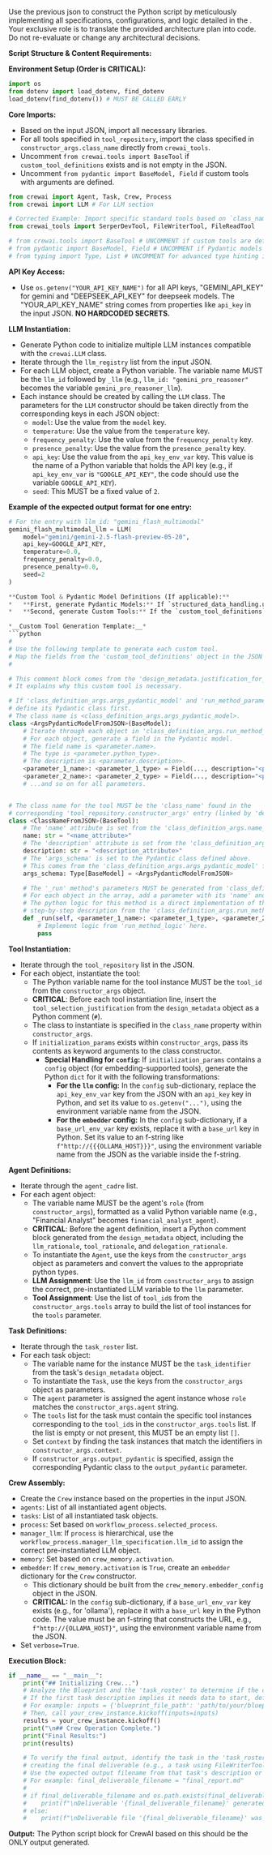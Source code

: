 
Use the previous json to construct the Python script by meticulously implementing all specifications, configurations, and logic detailed in the . Your exclusive role is to translate the provided architecture plan into code. Do not re-evaluate or change any architectural decisions.

**Script Structure & Content Requirements:**

**Environment Setup (Order is CRITICAL):**
```python
import os
from dotenv import load_dotenv, find_dotenv
load_dotenv(find_dotenv()) # MUST BE CALLED EARLY
```

**Core Imports:**
*   Based on the input JSON, import all necessary libraries.
*   For all tools specified in `tool_repository`, import the class specified in `constructor_args.class_name` directly from `crewai_tools`.
*   Uncomment `from crewai.tools import BaseTool` if `custom_tool_definitions` exists and is not empty in the JSON.
*   Uncomment `from pydantic import BaseModel, Field` if custom tools with arguments are defined.

```python
from crewai import Agent, Task, Crew, Process
from crewai import LLM # For LLM section

# Corrected Example: Import specific standard tools based on `class_name`.
from crewai_tools import SerperDevTool, FileWriterTool, FileReadTool

# from crewai.tools import BaseTool # UNCOMMENT if custom tools are defined
# from pydantic import BaseModel, Field # UNCOMMENT if Pydantic models are defined
# from typing import Type, List # UNCOMMENT for advanced type hinting if needed
```

**API Key Access:**
*   Use `os.getenv("YOUR_API_KEY_NAME")` for all API keys, "GEMINI_API_KEY" for gemini and "DEEPSEEK_API_KEY" for deepseek models. The "YOUR_API_KEY_NAME" string comes from properties like `api_key` in the input JSON. **NO HARDCODED SECRETS.**

**LLM Instantiation:**
*   Generate Python code to initialize multiple LLM instances compatible with the `crewai.LLM` class.
*   Iterate through the `llm_registry` list from the input JSON.
*   For each LLM object, create a Python variable. The variable name MUST be the `llm_id` followed by `_llm` (e.g., `llm_id: "gemini_pro_reasoner"` becomes the variable `gemini_pro_reasoner_llm`).
*   Each instance should be created by calling the `LLM` class. The parameters for the `LLM` constructor should be taken directly from the corresponding keys in each JSON object:
    *   `model`: Use the value from the `model` key.
    *   `temperature`: Use the value from the `temperature` key.
    *   `frequency_penalty`: Use the value from the `frequency_penalty` key.
    *   `presence_penalty`: Use the value from the `presence_penalty` key.
    *   `api_key`: Use the value from the `api_key_env_var` key. This value is the name of a Python variable that holds the API key (e.g., if `api_key_env_var` is `"GOOGLE_API_KEY"`, the code should use the variable `GOOGLE_API_KEY`).
    *   `seed`: This MUST be a fixed value of `2`.

**Example of the expected output format for one entry:**
```python
# For the entry with llm_id: "gemini_flash_multimodal"
gemini_flash_multimodal_llm = LLM(
    model="gemini/gemini-2.5-flash-preview-05-20",
    api_key=GOOGLE_API_KEY,
    temperature=0.0,
    frequency_penalty=0.0,
    presence_penalty=0.0,
    seed=2
)

**Custom Tool & Pydantic Model Definitions (If applicable):**
*   **First, generate Pydantic Models:** If `structured_data_handling.usage` is `true` in the JSON, iterate through `model_definitions` and generate a Pydantic `BaseModel` class for each. These models may be used by custom tools.
*   **Second, generate Custom Tools:** If the `custom_tool_definitions` key exists and is not empty in the JSON, iterate through the list and generate a Python class for each custom tool using the template below.

*__Custom Tool Generation Template:__*
```python
#
# Use the following template to generate each custom tool.
# Map the fields from the 'custom_tool_definitions' object in the JSON to the corresponding parts of the class.
#

# This comment block comes from the 'design_metadata.justification_for_custom_tool' field in the JSON.
# It explains why this custom tool is necessary.

# If 'class_definition_args.args_pydantic_model' and 'run_method_parameters' are specified,
# define its Pydantic class first.
# The class name is <class_definition_args.args_pydantic_model>.
class <ArgsPydanticModelFromJSON>(BaseModel):
    # Iterate through each object in 'class_definition_args.run_method_parameters'.
    # For each object, generate a field in the Pydantic model.
    # The field name is <parameter.name>.
    # The type is <parameter.python_type>.
    # The description is <parameter.description>.
    <parameter_1_name>: <parameter_1_type> = Field(..., description="<parameter_1_description>")
    <parameter_2_name>: <parameter_2_type> = Field(..., description="<parameter_2_description>")
    # ...and so on for all parameters.


# The class name for the tool MUST be the 'class_name' found in the
# corresponding 'tool_repository.constructor_args' entry (linked by 'design_metadata.tool_id').
class <ClassNameFromJSON>(BaseTool):
    # The 'name' attribute is set from the 'class_definition_args.name_attribute' field in the JSON.
    name: str = "<name_attribute>"
    # The 'description' attribute is set from the 'class_definition_args.description_attribute' field in the JSON.
    description: str = "<description_attribute>"
    # The 'args_schema' is set to the Pydantic class defined above.
    # This comes from the 'class_definition_args.args_pydantic_model' field in the JSON.
    args_schema: Type[BaseModel] = <ArgsPydanticModelFromJSON>

    # The '_run' method's parameters MUST be generated from 'class_definition_args.run_method_parameters'.
    # For each object in the array, add a parameter with its 'name' and 'python_type'.
    # The python logic for this method is a direct implementation of the
    # step-by-step description from the 'class_definition_args.run_method_logic' field.
    def _run(self, <parameter_1_name>: <parameter_1_type>, <parameter_2_name>: <parameter_2_type>) -> str:
        # Implement logic from 'run_method_logic' here.
        pass
```

**Tool Instantiation:**
*   Iterate through the `tool_repository` list in the JSON.
*   For each object, instantiate the tool:
    *   The Python variable name for the tool instance MUST be the `tool_id` from the `constructor_args` object.
    *   **CRITICAL**: Before each tool instantiation line, insert the `tool_selection_justification` from the `design_metadata` object as a Python comment (`#`).
    *   The class to instantiate is specified in the `class_name` property within `constructor_args`.
    *   If `initialization_params` exists within `constructor_args`, pass its contents as keyword arguments to the class constructor.
        *   **Special Handling for `config`:** If `initialization_params` contains a `config` object (for embedding-supported tools), generate the Python `dict` for it with the following transformations:
            *   **For the `llm` config:** In the `config` sub-dictionary, replace the `api_key_env_var` key from the JSON with an `api_key` key in Python, and set its value to `os.getenv("...")`, using the environment variable name from the JSON.
            *   **For the `embedder` config:** In the `config` sub-dictionary, if a `base_url_env_var` key exists, replace it with a `base_url` key in Python. Set its value to an f-string like `f"http://{{{OLLAMA_HOST}}}"`, using the environment variable name from the JSON as the variable inside the f-string.

**Agent Definitions:**
*   Iterate through the `agent_cadre` list.
*   For each agent object:
    *   The variable name MUST be the agent's `role` (from `constructor_args`), formatted as a valid Python variable name (e.g., "Financial Analyst" becomes `financial_analyst_agent`).
    *   **CRITICAL**: Before the agent definition, insert a Python comment block generated from the `design_metadata` object, including the `llm_rationale`, `tool_rationale`, and `delegation_rationale`.
    *   To instantiate the `Agent`, use the keys from the `constructor_args` object as parameters and convert the values to the appropriate python types.
    *   **LLM Assignment**: Use the `llm_id` from `constructor_args` to assign the correct, pre-instantiated LLM variable to the `llm` parameter.
    *   **Tool Assignment**: Use the list of `tool_id`s from the `constructor_args.tools` array to build the list of tool instances for the `tools` parameter.

**Task Definitions:**
*   Iterate through the `task_roster` list.
*   For each task object:
    *   The variable name for the instance MUST be the `task_identifier` from the task's `design_metadata` object.
    *   To instantiate the `Task`, use the keys from the `constructor_args` object as parameters.
    *   The `agent` parameter is assigned the agent instance whose `role` matches the `constructor_args.agent` string.
    *   The `tools` list for the task must contain the specific tool instances corresponding to the `tool_id`s in the `constructor_args.tools` list. If the list is empty or not present, this MUST be an empty list `[]`.
    *   Set `context` by finding the task instances that match the identifiers in `constructor_args.context`.
    *   If `constructor_args.output_pydantic` is specified, assign the corresponding Pydantic class to the `output_pydantic` parameter.

**Crew Assembly:**
*   Create the `Crew` instance based on the properties in the input JSON.
*   `agents`: List of all instantiated agent objects.
*   `tasks`: List of all instantiated task objects.
*   `process`: Set based on `workflow_process.selected_process`.
*   `manager_llm`: If `process` is hierarchical, use the `workflow_process.manager_llm_specification.llm_id` to assign the correct pre-instantiated LLM object.
*   `memory`: Set based on `crew_memory.activation`.
*   `embedder`: If `crew_memory.activation` is `True`, create an `embedder` dictionary for the `Crew` constructor.
    *   This dictionary should be built from the `crew_memory.embedder_config` object in the JSON.
    *   **CRITICAL:** In the `config` sub-dictionary, if a `base_url_env_var` key exists (e.g., for 'ollama'), replace it with a `base_url` key in the Python code. The value must be an f-string that constructs the URL, e.g., `f"http://{OLLAMA_HOST}"`, using the environment variable name from the JSON.
*   Set `verbose=True`.

**Execution Block:**
```python
if __name__ == "__main__":
    print("## Initializing Crew...")
    # Analyze the Blueprint and the 'task_roster' to determine if the crew's kickoff requires initial inputs.
    # If the first task description implies it needs data to start, define an 'inputs' dictionary.
    # For example: inputs = {'blueprint_file_path': 'path/to/your/blueprint.md'}
    # Then, call your_crew_instance.kickoff(inputs=inputs)
    results = your_crew_instance.kickoff()
    print("\n## Crew Operation Complete.")
    print("Final Results:")
    print(results)

    # To verify the final output, identify the task in the 'task_roster' that is responsible for
    # creating the final deliverable (e.g., a task using FileWriterTool).
    # Use the expected output filename from that task's description or expected_output field.
    # For example: final_deliverable_filename = "final_report.md"
    #
    # if final_deliverable_filename and os.path.exists(final_deliverable_filename):
    #    print(f"\nDeliverable '{final_deliverable_filename}' generated successfully.")
    # else:
    #    print(f"\nDeliverable file '{final_deliverable_filename}' was expected but not found.")
```

**Output:** The Python script block for CrewAI based on this should be the ONLY output generated.
